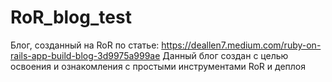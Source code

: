 # RoR_blog_test
Блог, созданный на RoR по статье: https://deallen7.medium.com/ruby-on-rails-app-build-blog-3d9975a999ae
Данный блог создан с целью освоения и ознакомления с простыми инструментами RoR и деплоя

